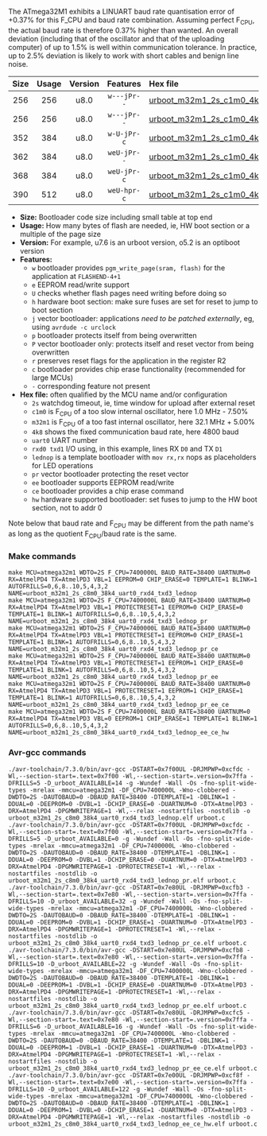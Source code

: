 The ATmega32M1 exhibits a LINUART baud rate quantisation error of +0.37% for this F_CPU and baud rate combination. Assuming perfect F<sub>CPU</sub>, the actual baud rate is therefore 0.37% higher than wanted. An overall deviation (including that of the oscillator and that of the uploading computer) of up to 1.5% is well within communication tolerance. In practice, up to 2.5% deviation is likely to work with short cables and benign line noise.

|Size|Usage|Version|Features|Hex file|
|:-:|:-:|:-:|:-:|:--|
|256|256|u8.0|`w---jPr--`|[urboot_m32m1_2s_c1m0_4k8_uart0_rxd4_txd3_lednop.hex](https://raw.githubusercontent.com/stefanrueger/urboot.hex/main/mcus/atmega32m1/watchdog_2_s/internal_oscillator_c-7.50%25/%2B1m000000_hz/%2B%2B%2B4k8_baud/uart0_rxd4_txd3/lednop/urboot_m32m1_2s_c1m0_4k8_uart0_rxd4_txd3_lednop.hex)|
|256|256|u8.0|`w---jPr--`|[urboot_m32m1_2s_c1m0_4k8_uart0_rxd4_txd3_lednop_pr.hex](https://raw.githubusercontent.com/stefanrueger/urboot.hex/main/mcus/atmega32m1/watchdog_2_s/internal_oscillator_c-7.50%25/%2B1m000000_hz/%2B%2B%2B4k8_baud/uart0_rxd4_txd3/lednop/urboot_m32m1_2s_c1m0_4k8_uart0_rxd4_txd3_lednop_pr.hex)|
|352|384|u8.0|`w-U-jPr-c`|[urboot_m32m1_2s_c1m0_4k8_uart0_rxd4_txd3_lednop_pr_ce.hex](https://raw.githubusercontent.com/stefanrueger/urboot.hex/main/mcus/atmega32m1/watchdog_2_s/internal_oscillator_c-7.50%25/%2B1m000000_hz/%2B%2B%2B4k8_baud/uart0_rxd4_txd3/lednop/urboot_m32m1_2s_c1m0_4k8_uart0_rxd4_txd3_lednop_pr_ce.hex)|
|362|384|u8.0|`weU-jPr--`|[urboot_m32m1_2s_c1m0_4k8_uart0_rxd4_txd3_lednop_pr_ee.hex](https://raw.githubusercontent.com/stefanrueger/urboot.hex/main/mcus/atmega32m1/watchdog_2_s/internal_oscillator_c-7.50%25/%2B1m000000_hz/%2B%2B%2B4k8_baud/uart0_rxd4_txd3/lednop/urboot_m32m1_2s_c1m0_4k8_uart0_rxd4_txd3_lednop_pr_ee.hex)|
|368|384|u8.0|`weU-jPr-c`|[urboot_m32m1_2s_c1m0_4k8_uart0_rxd4_txd3_lednop_pr_ee_ce.hex](https://raw.githubusercontent.com/stefanrueger/urboot.hex/main/mcus/atmega32m1/watchdog_2_s/internal_oscillator_c-7.50%25/%2B1m000000_hz/%2B%2B%2B4k8_baud/uart0_rxd4_txd3/lednop/urboot_m32m1_2s_c1m0_4k8_uart0_rxd4_txd3_lednop_pr_ee_ce.hex)|
|390|512|u8.0|`weU-hpr-c`|[urboot_m32m1_2s_c1m0_4k8_uart0_rxd4_txd3_lednop_ee_ce_hw.hex](https://raw.githubusercontent.com/stefanrueger/urboot.hex/main/mcus/atmega32m1/watchdog_2_s/internal_oscillator_c-7.50%25/%2B1m000000_hz/%2B%2B%2B4k8_baud/uart0_rxd4_txd3/lednop/urboot_m32m1_2s_c1m0_4k8_uart0_rxd4_txd3_lednop_ee_ce_hw.hex)|

- **Size:** Bootloader code size including small table at top end
- **Usage:** How many bytes of flash are needed, ie, HW boot section or a multiple of the page size
- **Version:** For example, u7.6 is an urboot version, o5.2 is an optiboot version
- **Features:**
  + `w` bootloader provides `pgm_write_page(sram, flash)` for the application at `FLASHEND-4+1`
  + `e` EEPROM read/write support
  + `U` checks whether flash pages need writing before doing so
  + `h` hardware boot section: make sure fuses are set for reset to jump to boot section
  + `j` vector bootloader: applications *need to be patched externally*, eg, using `avrdude -c urclock`
  + `p` bootloader protects itself from being overwritten
  + `P` vector bootloader only: protects itself and reset vector from being overwritten
  + `r` preserves reset flags for the application in the register R2
  + `c` bootloader provides chip erase functionality (recommended for large MCUs)
  + `-` corresponding feature not present
- **Hex file:** often qualified by the MCU name and/or configuration
  + `2s` watchdog timeout, ie, time window for upload after external reset
  + `c1m0` is F<sub>CPU</sub> of a too slow internal oscillator, here 1.0 MHz - 7.50%
  + `m32m1` is F<sub>CPU</sub> of a too fast internal oscillator, here 32.1 MHz + 5.00%
  + `4k8` shows the fixed communication baud rate, here 4800 baud
  + `uart0` UART number
  + `rxd0 txd1` I/O using, in this example, lines RX `D0` and TX `D1`
  + `lednop` is a template bootloader with `mov rx,rx` nops as placeholders for LED operations
  + `pr` vector bootloader protecting the reset vector
  + `ee` bootloader supports EEPROM read/write
  + `ce` bootloader provides a chip erase command
  + `hw` hardware supported bootloader: set fuses to jump to the HW boot section, not to addr 0


Note below that baud rate and F<sub>CPU</sub> may be different from the path name's as long as the quotient F<sub>CPU</sub>/baud rate is the same.

### Make commands
```
make MCU=atmega32m1 WDTO=2S F_CPU=7400000L BAUD_RATE=38400 UARTNUM=0 RX=AtmelPD4 TX=AtmelPD3 VBL=1 EEPROM=0 CHIP_ERASE=0 TEMPLATE=1 BLINK=1 AUTOFRILLS=0,6,8..10,5,4,3,2 NAME=urboot_m32m1_2s_c8m0_38k4_uart0_rxd4_txd3_lednop
make MCU=atmega32m1 WDTO=2S F_CPU=7400000L BAUD_RATE=38400 UARTNUM=0 RX=AtmelPD4 TX=AtmelPD3 VBL=1 PROTECTRESET=1 EEPROM=0 CHIP_ERASE=0 TEMPLATE=1 BLINK=1 AUTOFRILLS=0,6,8..10,5,4,3,2 NAME=urboot_m32m1_2s_c8m0_38k4_uart0_rxd4_txd3_lednop_pr
make MCU=atmega32m1 WDTO=2S F_CPU=7400000L BAUD_RATE=38400 UARTNUM=0 RX=AtmelPD4 TX=AtmelPD3 VBL=1 PROTECTRESET=1 EEPROM=0 CHIP_ERASE=1 TEMPLATE=1 BLINK=1 AUTOFRILLS=0,6,8..10,5,4,3,2 NAME=urboot_m32m1_2s_c8m0_38k4_uart0_rxd4_txd3_lednop_pr_ce
make MCU=atmega32m1 WDTO=2S F_CPU=7400000L BAUD_RATE=38400 UARTNUM=0 RX=AtmelPD4 TX=AtmelPD3 VBL=1 PROTECTRESET=1 EEPROM=1 CHIP_ERASE=0 TEMPLATE=1 BLINK=1 AUTOFRILLS=0,6,8..10,5,4,3,2 NAME=urboot_m32m1_2s_c8m0_38k4_uart0_rxd4_txd3_lednop_pr_ee
make MCU=atmega32m1 WDTO=2S F_CPU=7400000L BAUD_RATE=38400 UARTNUM=0 RX=AtmelPD4 TX=AtmelPD3 VBL=1 PROTECTRESET=1 EEPROM=1 CHIP_ERASE=1 TEMPLATE=1 BLINK=1 AUTOFRILLS=0,6,8..10,5,4,3,2 NAME=urboot_m32m1_2s_c8m0_38k4_uart0_rxd4_txd3_lednop_pr_ee_ce
make MCU=atmega32m1 WDTO=2S F_CPU=7400000L BAUD_RATE=38400 UARTNUM=0 RX=AtmelPD4 TX=AtmelPD3 VBL=0 EEPROM=1 CHIP_ERASE=1 TEMPLATE=1 BLINK=1 AUTOFRILLS=0,6,8..10,5,4,3,2 NAME=urboot_m32m1_2s_c8m0_38k4_uart0_rxd4_txd3_lednop_ee_ce_hw
```

### Avr-gcc commands
```
./avr-toolchain/7.3.0/bin/avr-gcc -DSTART=0x7f00UL -DRJMPWP=0xcfdc -Wl,--section-start=.text=0x7f00 -Wl,--section-start=.version=0x7ffa -DFRILLS=5 -D_urboot_AVAILABLE=14 -g -Wundef -Wall -Os -fno-split-wide-types -mrelax -mmcu=atmega32m1 -DF_CPU=7400000L -Wno-clobbered -DWDTO=2S -DAUTOBAUD=0 -DBAUD_RATE=38400 -DTEMPLATE=1 -DBLINK=1 -DDUAL=0 -DEEPROM=0 -DVBL=1 -DCHIP_ERASE=0 -DUARTNUM=0 -DTX=AtmelPD3 -DRX=AtmelPD4 -DPGMWRITEPAGE=1 -Wl,--relax -nostartfiles -nostdlib -o urboot_m32m1_2s_c8m0_38k4_uart0_rxd4_txd3_lednop.elf urboot.c
./avr-toolchain/7.3.0/bin/avr-gcc -DSTART=0x7f00UL -DRJMPWP=0xcfdc -Wl,--section-start=.text=0x7f00 -Wl,--section-start=.version=0x7ffa -DFRILLS=5 -D_urboot_AVAILABLE=0 -g -Wundef -Wall -Os -fno-split-wide-types -mrelax -mmcu=atmega32m1 -DF_CPU=7400000L -Wno-clobbered -DWDTO=2S -DAUTOBAUD=0 -DBAUD_RATE=38400 -DTEMPLATE=1 -DBLINK=1 -DDUAL=0 -DEEPROM=0 -DVBL=1 -DCHIP_ERASE=0 -DUARTNUM=0 -DTX=AtmelPD3 -DRX=AtmelPD4 -DPGMWRITEPAGE=1 -DPROTECTRESET=1 -Wl,--relax -nostartfiles -nostdlib -o urboot_m32m1_2s_c8m0_38k4_uart0_rxd4_txd3_lednop_pr.elf urboot.c
./avr-toolchain/7.3.0/bin/avr-gcc -DSTART=0x7e80UL -DRJMPWP=0xcfb3 -Wl,--section-start=.text=0x7e80 -Wl,--section-start=.version=0x7ffa -DFRILLS=10 -D_urboot_AVAILABLE=32 -g -Wundef -Wall -Os -fno-split-wide-types -mrelax -mmcu=atmega32m1 -DF_CPU=7400000L -Wno-clobbered -DWDTO=2S -DAUTOBAUD=0 -DBAUD_RATE=38400 -DTEMPLATE=1 -DBLINK=1 -DDUAL=0 -DEEPROM=0 -DVBL=1 -DCHIP_ERASE=1 -DUARTNUM=0 -DTX=AtmelPD3 -DRX=AtmelPD4 -DPGMWRITEPAGE=1 -DPROTECTRESET=1 -Wl,--relax -nostartfiles -nostdlib -o urboot_m32m1_2s_c8m0_38k4_uart0_rxd4_txd3_lednop_pr_ce.elf urboot.c
./avr-toolchain/7.3.0/bin/avr-gcc -DSTART=0x7e80UL -DRJMPWP=0xcfb8 -Wl,--section-start=.text=0x7e80 -Wl,--section-start=.version=0x7ffa -DFRILLS=10 -D_urboot_AVAILABLE=22 -g -Wundef -Wall -Os -fno-split-wide-types -mrelax -mmcu=atmega32m1 -DF_CPU=7400000L -Wno-clobbered -DWDTO=2S -DAUTOBAUD=0 -DBAUD_RATE=38400 -DTEMPLATE=1 -DBLINK=1 -DDUAL=0 -DEEPROM=1 -DVBL=1 -DCHIP_ERASE=0 -DUARTNUM=0 -DTX=AtmelPD3 -DRX=AtmelPD4 -DPGMWRITEPAGE=1 -DPROTECTRESET=1 -Wl,--relax -nostartfiles -nostdlib -o urboot_m32m1_2s_c8m0_38k4_uart0_rxd4_txd3_lednop_pr_ee.elf urboot.c
./avr-toolchain/7.3.0/bin/avr-gcc -DSTART=0x7e80UL -DRJMPWP=0xcfc5 -Wl,--section-start=.text=0x7e80 -Wl,--section-start=.version=0x7ffa -DFRILLS=6 -D_urboot_AVAILABLE=16 -g -Wundef -Wall -Os -fno-split-wide-types -mrelax -mmcu=atmega32m1 -DF_CPU=7400000L -Wno-clobbered -DWDTO=2S -DAUTOBAUD=0 -DBAUD_RATE=38400 -DTEMPLATE=1 -DBLINK=1 -DDUAL=0 -DEEPROM=1 -DVBL=1 -DCHIP_ERASE=1 -DUARTNUM=0 -DTX=AtmelPD3 -DRX=AtmelPD4 -DPGMWRITEPAGE=1 -DPROTECTRESET=1 -Wl,--relax -nostartfiles -nostdlib -o urboot_m32m1_2s_c8m0_38k4_uart0_rxd4_txd3_lednop_pr_ee_ce.elf urboot.c
./avr-toolchain/7.3.0/bin/avr-gcc -DSTART=0x7e00UL -DRJMPWP=0xcf8f -Wl,--section-start=.text=0x7e00 -Wl,--section-start=.version=0x7ffa -DFRILLS=10 -D_urboot_AVAILABLE=122 -g -Wundef -Wall -Os -fno-split-wide-types -mrelax -mmcu=atmega32m1 -DF_CPU=7400000L -Wno-clobbered -DWDTO=2S -DAUTOBAUD=0 -DBAUD_RATE=38400 -DTEMPLATE=1 -DBLINK=1 -DDUAL=0 -DEEPROM=1 -DVBL=0 -DCHIP_ERASE=1 -DUARTNUM=0 -DTX=AtmelPD3 -DRX=AtmelPD4 -DPGMWRITEPAGE=1 -Wl,--relax -nostartfiles -nostdlib -o urboot_m32m1_2s_c8m0_38k4_uart0_rxd4_txd3_lednop_ee_ce_hw.elf urboot.c
```

